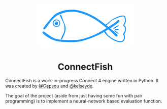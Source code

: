 <p align="center"><img src="assets/logo.png" width="300"></p>

# <div align="center"> ConnectFish </div>

ConnectFish is a work-in-progress Connect 4 engine written in Python. It was created by [@Gapsou](https://github.com/Gapsou) and [@kelseyde](https://github.com/kelseyde).

The goal of the project (aside from just having some fun with pair programming) is to implement a neural-network based evaluation function.

